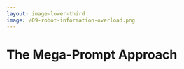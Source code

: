 ```yaml
---
layout: image-lower-third
image: /09-robot-information-overload.png
---
```


# The Mega-Prompt Approach

<!--
*"Put everything in the system prompt"*

**Lego:** Comprehensive instruction manual for every build

**Parenting:** Detailed rules for every situation

The mega-prompt approach made perfect sense for early LLMs. Like giving a new Lego builder a comprehensive instruction manual, or writing detailed household rules for young children.

When LLMs needed explicit guidance for every scenario, packing everything into a massive system prompt - coding standards, architecture principles, deployment processes - was the logical solution.

**When it worked well:** Early LLMs that needed detailed instructions
**Current considerations:** Can cause information overload with mature LLMs, but still valuable for specific, well-defined scenarios
-->
